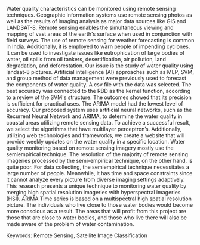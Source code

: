 Water quality characteristics can be monitored using
remote sensing techniques. Geographic information systems use
remote sensing photos as well as the results of imaging analysis as
major data sources like GIS and LANDSAT-8. Remote sensing
enables the simultaneous viewing and mapping of vast areas of the
earth's surface when used in conjunction with field surveys. The
use of remote sensing for weather forecasting is common in India.
Additionally, it is employed to warn people of impending cyclones.
It can be used to investigate issues like eutrophication of large
bodies of water, oil spills from oil tankers, desertification, air
pollution, land degradation, and deforestation. Our issue is the
study of water quality using landsat-8 pictures. Artificial
intelligence (AI) approaches such as MLP, SVM, and group
method of data management were previously used to forecast the
components of water quality. A csv file with the data was selected.
The best accuracy was connected to the RBD as the kernel
function, according to a review of the SVM's structure. The
outcomes showed that its precision is sufficient for practical uses.
The ARIMA model had the lowest level of accuracy. Our
proposed system uses artificial neural networks, such as the
Recurrent Neural Network and ARIMA, to determine the water
quality in coastal areas utilizing remote sensing data. To achieve
a successful result, we select the algorithms that have multilayer
perceptron’s. Additionally, utilizing web technologies and
frameworks, we create a website that will provide weekly updates
on the water quality in a specific location. Water quality
monitoring based on remote sensing imagery mostly use the semiempirical technique. The resolution of the majority of remote
sensing imageries processed by the semi-empirical technique, on
the other hand, is quite poor. For data collecting, the semiempirical technique necessitates a large number of people.
Meanwhile, it has time and space constraints since it cannot
analyze every picture from diverse imaging settings adaptively.
This research presents a unique technique to monitoring water
quality by merging high spatial resolution imageries with
hyperspectral imageries (HSI). ARIMA Time series is based on a
multispectral high spatial resolution picture. The individuals who
live close to those water bodies would become more conscious as a
result. The areas that will profit from this project are those that
are close to water bodies, and those who live there will also be
made aware of the problem of water contamination.

Keywords: Remote Sensing, Satellite Image Classification
